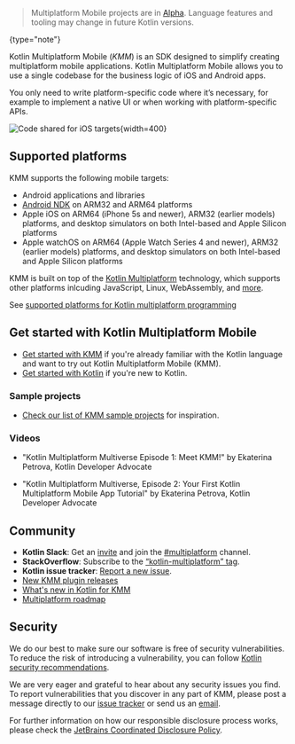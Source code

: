 [//]: # (title: Kotlin Multiplatform Mobile)

> Multiplatform Mobile projects are in [Alpha](components-stability.md). Language features and tooling may change in future Kotlin versions.
>
{type="note"}

Kotlin Multiplatform Mobile (_KMM_) is an SDK designed to simplify creating multiplatform mobile applications.
Kotlin Multiplatform Mobile allows you to use a single codebase for the business logic of iOS and Android apps.

You only need to write platform-specific code where it’s necessary, for example to implement a native UI or when working with platform-specific APIs.

![Code shared for iOS targets](iosmain-hierarchy.png){width=400}

## Supported platforms 

KMM supports the following mobile targets:

* Android applications and libraries
* [Android NDK](https://developer.android.com/ndk) on ARM32 and ARM64 platforms
* Apple iOS on ARM64 (iPhone 5s and newer), ARM32 (earlier models) platforms, and desktop simulators on both Intel-based and Apple Silicon platforms
* Apple watchOS on ARM64 (Apple Watch Series 4 and newer), ARM32 (earlier models) platforms, and desktop simulators on both Intel-based and Apple Silicon platforms

KMM is built on top of the [Kotlin Multiplatform](https://kotlinlang.org/docs/multiplatform.html) technology,
which supports other platforms inlcuding JavaScript, Linux, WebAssembly, and [more](https://kotlinlang.org/docs/mpp-dsl-reference.html#targets).

See [supported platforms for Kotlin multiplatform programming](https://kotlinlang.org/docs/mpp-supported-platforms.html)

## Get started with Kotlin Multiplatform Mobile

* [Get started with KMM](kmm-getting-started.md) if you're already familiar with the Kotlin language and want to try out Kotlin Multiplatform Mobile (KMM).
* [Get started with Kotlin](getting-started.md) if you're new to Kotlin. 

### Sample projects

* [Check our list of KMM sample projects](kmm-samples.md) for inspiration.

### Videos

* "Kotlin Multiplatform Multiverse Episode 1: Meet KMM!" by Ekaterina Petrova, Kotlin Developer Advocate

  <!-- <video href="mdN6P6RI__k" title="Kotlin Multiplatform Multiverse, Episode 1: Meet KMM!"/> -->

* "Kotlin Multiplatform Multiverse, Episode 2: Your First Kotlin Multiplatform Mobile App Tutorial" by 
  Ekaterina Petrova, Kotlin Developer Advocate
  
  <!-- <video href="GcqFhoUuNNI" title="Kotlin Multiplatform Multiverse, Episode 2: Your First Kotlin Multiplatform Mobile App Tutorial"/> -->

## Community

* **Kotlin Slack**: Get an [invite](https://surveys.jetbrains.com/s3/kotlin-slack-sign-up) and join the [#multiplatform](https://kotlinlang.slack.com/archives/C3PQML5NU) channel.
* **StackOverflow**: Subscribe to the [“kotlin-multiplatform” tag](https://stackoverflow.com/questions/tagged/kotlin-multiplatform).
* **Kotlin issue tracker**: [Report a new issue](https://youtrack.jetbrains.com/newIssue?project=KT).
* [New KMM plugin releases](kmm-plugin-releases.md)
* [What's new in Kotlin for KMM](whats-new-in-kotlin-for-kmm.md)
* [Multiplatform roadmap](https://youtrack.jetbrains.com/agiles/153-1251/current)

## Security

We do our best to make sure our software is free of security vulnerabilities.
To reduce the risk of introducing a vulnerability, you can follow [Kotlin security recommendations](https://kotlinlang.org/security.html).

We are very eager and grateful to hear about any security issues you find.
To report vulnerabilities that you discover in any part of KMM, please post a message directly to our [issue tracker](https://youtrack.jetbrains.com/newIssue?project=KT&c=Type%20Security%20Problem) or send us an [email](mailto:security@jetbrains.org).

For further information on how our responsible disclosure process works, please check the [JetBrains Coordinated Disclosure Policy](https://www.jetbrains.com/legal/terms/coordinated-disclosure.html).